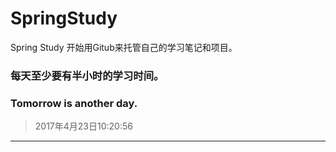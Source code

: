 # SpringStudy
Spring Study
开始用Gitub来托管自己的学习笔记和项目。
### 每天至少要有半小时的学习时间。

### Tomorrow is another day.
> 2017年4月23日10:20:56
----
